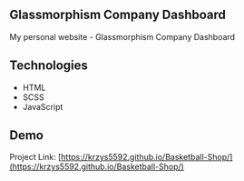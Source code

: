 ## Glassmorphism Company Dashboard

My personal website - Glassmorphism Company Dashboard

## Technologies

* HTML
* SCSS
* JavaScript

## Demo

Project Link: [https://krzys5592.github.io/Basketball-Shop/](https://krzys5592.github.io/Basketball-Shop/)